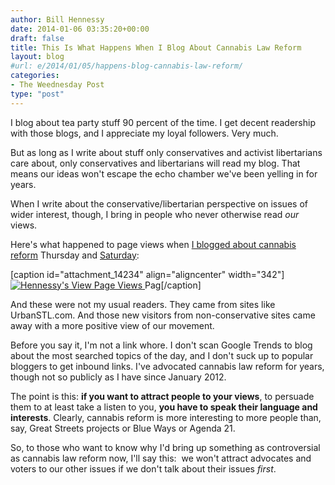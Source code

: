 ```yaml
---
author: Bill Hennessy
date: 2014-01-06 03:35:20+00:00
draft: false
title: This Is What Happens When I Blog About Cannabis Law Reform
layout: blog
#url: e/2014/01/05/happens-blog-cannabis-law-reform/
categories:
- The Weednesday Post
type: "post"
---
```


I blog about tea party stuff 90 percent of the time. I get decent readership with those blogs, and I appreciate my loyal followers. Very much.

But as long as I write about stuff only conservatives and activist libertarians care about, only conservatives and libertarians will read my blog. That means our ideas won't escape the echo chamber we've been yelling in for years.

When I write about the conservative/libertarian perspective on issues of wider interest, though, I bring in people who never otherwise read _our_ views.

Here's what happened to page views when [I blogged about cannabis reform](https://hennessysview.com/2014/01/02/war-weed-republicans-lost/) Thursday and [Saturday](https://hennessysview.com/2014/01/04/replies-serious-arguments-ending-cannabis-prohibitions/):

[caption id="attachment_14234" align="aligncenter" width="342"][![Hennessy's View Page Views](https://hennessysview.com/wp-content/uploads/2014/01/hennessys-view-uniques.png)
](https://hennessysview.com/wp-content/uploads/2014/01/hennessys-view-uniques.png) Pag[/caption]

And these were not my usual readers. They came from sites like UrbanSTL.com. And those new visitors from non-conservative sites came away with a more positive view of our movement.

Before you say it, I'm not a link whore. I don't scan Google Trends to blog about the most searched topics of the day, and I don't suck up to popular bloggers to get inbound links. I've advocated cannabis law reform for years, though not so publicly as I have since January 2012.

The point is this: **if you want to attract people to your views**, to persuade them to at least take a listen to you, **you have to speak their language and interests**. Clearly, cannabis reform is more interesting to more people than, say, Great Streets projects or Blue Ways or Agenda 21.

So, to those who want to know why I'd bring up something as controversial as cannabis law reform now, I'll say this:  we won't attract advocates and voters to our other issues if we don't talk about their issues _first_.
